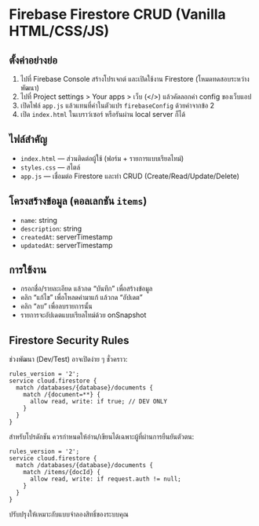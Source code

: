 # Firebase Firestore CRUD (Vanilla HTML/CSS/JS)

## ตั้งค่าอย่างย่อ

1. ไปที่ Firebase Console สร้างโปรเจกต์ และเปิดใช้งาน Firestore (โหมดทดสอบระหว่างพัฒนา)
2. ไปที่ Project settings > Your apps > เว็บ (</>) แล้วคัดลอกค่า config ของเว็บแอป
3. เปิดไฟล์ `app.js` แล้วแทนที่ค่าในตัวแปร `firebaseConfig` ด้วยค่าจากข้อ 2
4. เปิด `index.html` ในเบราว์เซอร์ หรือรันผ่าน local server ก็ได้

## ไฟล์สำคัญ

- `index.html` — ส่วนติดต่อผู้ใช้ (ฟอร์ม + รายการแบบเรียลไทม์)
- `styles.css` — สไตล์
- `app.js` — เชื่อมต่อ Firestore และทำ CRUD (Create/Read/Update/Delete)

## โครงสร้างข้อมูล (คอลเลกชัน `items`)

- `name`: string
- `description`: string
- `createdAt`: serverTimestamp
- `updatedAt`: serverTimestamp

## การใช้งาน

- กรอกชื่อ/รายละเอียด แล้วกด “บันทึก” เพื่อสร้างข้อมูล
- คลิก “แก้ไข” เพื่อโหลดค่ามาแก้ แล้วกด “อัปเดต”
- คลิก “ลบ” เพื่อลบรายการนั้น
- รายการจะอัปเดตแบบเรียลไทม์ด้วย onSnapshot

## Firestore Security Rules

ช่วงพัฒนา (Dev/Test) อาจเปิดง่าย ๆ ชั่วคราว:

```
rules_version = '2';
service cloud.firestore {
  match /databases/{database}/documents {
    match /{document=**} {
      allow read, write: if true; // DEV ONLY
    }
  }
}
```

สำหรับโปรดักชัน ควรกำหนดให้อ่าน/เขียนได้เฉพาะผู้ที่ผ่านการยืนยันตัวตน:

```
rules_version = '2';
service cloud.firestore {
  match /databases/{database}/documents {
    match /items/{docId} {
      allow read, write: if request.auth != null;
    }
  }
}
```

ปรับปรุงให้เหมาะกับแบบจำลองสิทธิ์ของระบบคุณ
